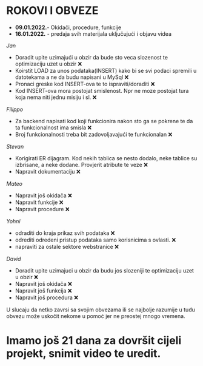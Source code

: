 # ROKOVI I OBVEZE


- **09.01.2022.**- Okidači, procedure, funkcije
- **16.01.2022.** - predaja svih materijala uključujući i objavu videa


*Jan*
- Doradit upite uzimajući u obzir da bude sto veca slozenost te optimizaciju uzet u obzir :x:
- Koirstit LOAD za unos podataka(INSERT) kako bi se svi podaci spremili u datotekama a ne da budu napisani u MySql :x:
- Pronaci greske kod INSERT-ova te to ispraviti/doraditi :x:
- Kod INSERT-ova mora postojat smislenost. Npr ne moze postojat tura koja nema niti jednu misiju i sl. :x:


*Filippo*
- Za backend napisati kod koji funkcionira nakon sto ga se pokrene te da ta funkcionalnost ima smisla :x:
- Broj funkcionalnosti treba bit zadovoljavajući te funkcionalan :x:



*Stevan*
- Korigirati ER dijagram. Kod nekih tablica se nesto dodalo, neke tablice su izbrisane, a neke dodane. Provjerit atribute  te veze :x:
- Napravit dokumentaciju :x:


*Mateo*
- Napravit još okidača   :x:
- Napravit funkcije   :x:
- Napravit procedure  :x:


*Yohni*
- odraditi do kraja prikaz svih podataka :x:
- odrediti odredeni pristup podataka samo korisnicima s ovlasti. :x:
- napraviti za ostale sektore webstranice :x:


*David*
- Doradit upite uzimajuci u obzir da budu jos slozeniji te optimizaciju uzet u obzir  :x:
- Napravit još okidača   :x:
- Napravit još funkcija   :x:
- Napravit još procedura  :x:


U slucaju da netko zavrsi sa svojim obvezama ili se najbolje razumije u tuđu obvezu može uskočit nekome u pomoć jer ne preostej mnogo vremena.

# **Imamo još 21 dana za dovršit cijeli projekt, snimit video te uredit.**
